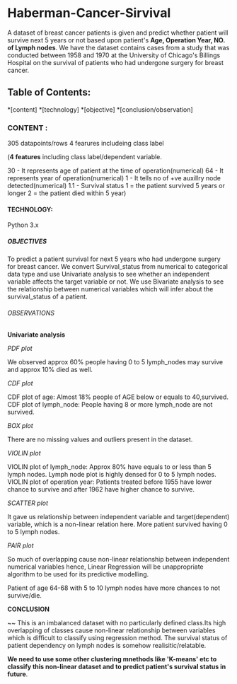 # Haberman-Cancer-Sirvival

A dataset of breast cancer patients is given and predict whether patient will survive next 5 years or not based upon patient's **Age, Operation Year, NO. of Lymph nodes**. We have the dataset contains cases from a study that was conducted between 1958 and 1970 at the University of Chicago's Billings Hospital on the survival of patients who had undergone surgery for breast cancer.



## Table of Contents:
*[content]
*[technology]
*[objective]
*[conclusion/observation]




### CONTENT : 


305 datapoints/rows
4 fearures includeing class label

(**4 features** including class label/dependent variable.

30 - It represents age of patient at the time of operation(numerical)
64 - It represents year of operation(numerical)
1 - It tells no of +ve auxillry node detected(numerical)
1.1 - Survival status 1 = the patient survived 5 years or longer 2 = the patient died within 5 year)



#### TECHNOLOGY: 
Python 3.x


##### OBJECTIVES

To predict a patient survival for next 5 years who had undergone surgery for breast cancer. 
We convert Survival_status from numerical to categorical data type and use Univariate analysis to see whether an independent variable affects the target variable or not.
We use Bivariate analysis to see the relationship between numerical variables which will infer about the survival_status of a patient.


###### OBSERVATIONS

**Univariate analysis**


*_PDF plot_* 

We observed approx 60% people having 0 to 5 lymph_nodes may survive and approx 10% died as well.



*_CDF plot_*

CDF plot of age: Almost 18% people of AGE below or equals to 40,survived.
CDF plot of lymph_node: People having 8 or more lymph_node are not survived.


*_BOX plot_*

There are no missing values and outliers present in the dataset.



*_VIOLIN plot_*

VIOLIN plot of lymph_node: Approx 80% have equals to or less than 5 lymph nodes. Lymph node plot is highly densed for 0 to 5 lymph nodes.
VIOLIN plot of operation year: Patients treated before 1955 have lower chance to survive and after 1962 have higher chance to survive.



*_SCATTER plot_*

It gave us relationship between independent variable and target(dependent) variable, which is a non-linear relation here. 
More patient survived having 0 to 5 lymph nodes.



*_PAIR plot_*


So much of overlapping cause non-linear relationship between independent numerical variables hence, Linear Regression will be unappropriate algorithm to be used for its predictive modelling.

Patient of age 64-68 with 5 to 10 lymph nodes have more chances to not survive/die.




**CONCLUSION**


~~ This is an imbalanced dataset with no particularly defined class.Its high overlapping of classes cause non-linear relationship between variables which is difficult to classify using regression method. The survival status of patient dependency on lymph nodes is somehow realisitic/relatable. 

**We need to use some other clustering mnethods like 'K-means' etc to classify this non-linear dataset and to predict patient's survival status in future**.







